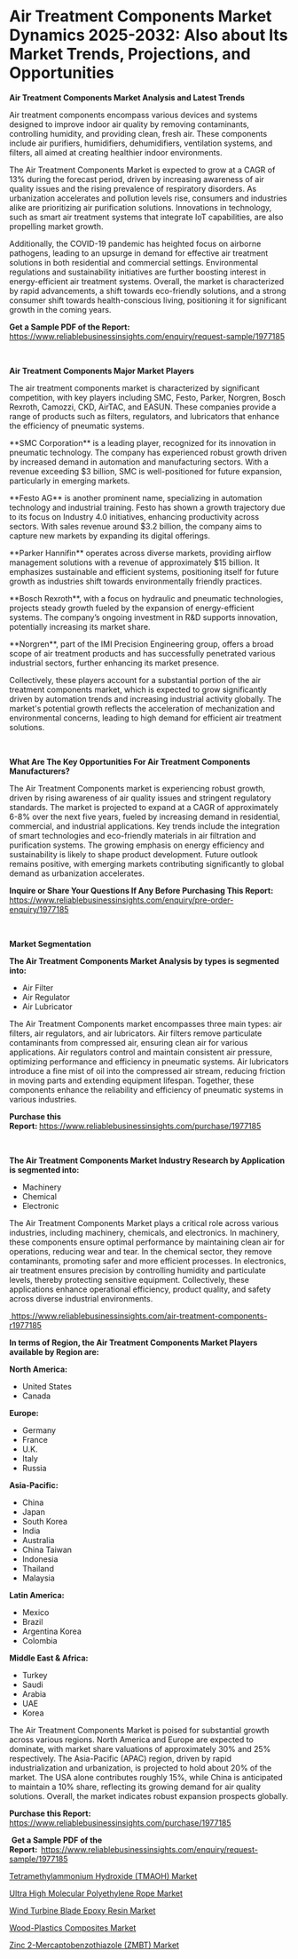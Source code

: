 <p><h1>Air Treatment Components Market Dynamics 2025-2032: Also about Its Market Trends, Projections, and Opportunities</h1></p><p><strong>Air Treatment Components Market Analysis and Latest Trends</strong></p>
<p><p>Air treatment components encompass various devices and systems designed to improve indoor air quality by removing contaminants, controlling humidity, and providing clean, fresh air. These components include air purifiers, humidifiers, dehumidifiers, ventilation systems, and filters, all aimed at creating healthier indoor environments. </p><p>The Air Treatment Components Market is expected to grow at a CAGR of 13% during the forecast period, driven by increasing awareness of air quality issues and the rising prevalence of respiratory disorders. As urbanization accelerates and pollution levels rise, consumers and industries alike are prioritizing air purification solutions. Innovations in technology, such as smart air treatment systems that integrate IoT capabilities, are also propelling market growth. </p><p>Additionally, the COVID-19 pandemic has heighted focus on airborne pathogens, leading to an upsurge in demand for effective air treatment solutions in both residential and commercial settings. Environmental regulations and sustainability initiatives are further boosting interest in energy-efficient air treatment systems. Overall, the market is characterized by rapid advancements, a shift towards eco-friendly solutions, and a strong consumer shift towards health-conscious living, positioning it for significant growth in the coming years.</p></p>
<p><strong>Get a Sample PDF of the Report:&nbsp;</strong> <a href="https://www.reliablebusinessinsights.com/enquiry/request-sample/1977185?utm_campaign=116&utm_medium=2&utm_source=Github&utm_content=ia&utm_term=04022025&utm_id=air-treatment-components">https://www.reliablebusinessinsights.com/enquiry/request-sample/1977185</a></p>
<p>&nbsp;</p>
<p><strong>Air Treatment Components Major Market Players</strong></p>
<p><p>The air treatment components market is characterized by significant competition, with key players including SMC, Festo, Parker, Norgren, Bosch Rexroth, Camozzi, CKD, AirTAC, and EASUN. These companies provide a range of products such as filters, regulators, and lubricators that enhance the efficiency of pneumatic systems.</p><p>**SMC Corporation** is a leading player, recognized for its innovation in pneumatic technology. The company has experienced robust growth driven by increased demand in automation and manufacturing sectors. With a revenue exceeding $3 billion, SMC is well-positioned for future expansion, particularly in emerging markets.</p><p>**Festo AG** is another prominent name, specializing in automation technology and industrial training. Festo has shown a growth trajectory due to its focus on Industry 4.0 initiatives, enhancing productivity across sectors. With sales revenue around $3.2 billion, the company aims to capture new markets by expanding its digital offerings.</p><p>**Parker Hannifin** operates across diverse markets, providing airflow management solutions with a revenue of approximately $15 billion. It emphasizes sustainable and efficient systems, positioning itself for future growth as industries shift towards environmentally friendly practices.</p><p>**Bosch Rexroth**, with a focus on hydraulic and pneumatic technologies, projects steady growth fueled by the expansion of energy-efficient systems. The company’s ongoing investment in R&D supports innovation, potentially increasing its market share.</p><p>**Norgren**, part of the IMI Precision Engineering group, offers a broad scope of air treatment products and has successfully penetrated various industrial sectors, further enhancing its market presence.</p><p>Collectively, these players account for a substantial portion of the air treatment components market, which is expected to grow significantly driven by automation trends and increasing industrial activity globally. The market's potential growth reflects the acceleration of mechanization and environmental concerns, leading to high demand for efficient air treatment solutions.</p></p>
<p>&nbsp;</p>
<p><strong>What Are The Key Opportunities For Air Treatment Components Manufacturers?</strong></p>
<p><p>The Air Treatment Components market is experiencing robust growth, driven by rising awareness of air quality issues and stringent regulatory standards. The market is projected to expand at a CAGR of approximately 6-8% over the next five years, fueled by increasing demand in residential, commercial, and industrial applications. Key trends include the integration of smart technologies and eco-friendly materials in air filtration and purification systems. The growing emphasis on energy efficiency and sustainability is likely to shape product development. Future outlook remains positive, with emerging markets contributing significantly to global demand as urbanization accelerates.</p></p>
<p><strong>Inquire or Share Your Questions If Any Before Purchasing This Report:</strong> <a href="https://www.reliablebusinessinsights.com/enquiry/pre-order-enquiry/1977185?utm_campaign=116&utm_medium=2&utm_source=Github&utm_content=ia&utm_term=04022025&utm_id=air-treatment-components">https://www.reliablebusinessinsights.com/enquiry/pre-order-enquiry/1977185</a></p>
<p>&nbsp;</p>
<p><strong>Market Segmentation</strong></p>
<p><strong>The Air Treatment Components Market Analysis by types is segmented into:</strong></p>
<p><ul><li>Air Filter</li><li>Air Regulator</li><li>Air Lubricator</li></ul></p>
<p><p>The Air Treatment Components market encompasses three main types: air filters, air regulators, and air lubricators. Air filters remove particulate contaminants from compressed air, ensuring clean air for various applications. Air regulators control and maintain consistent air pressure, optimizing performance and efficiency in pneumatic systems. Air lubricators introduce a fine mist of oil into the compressed air stream, reducing friction in moving parts and extending equipment lifespan. Together, these components enhance the reliability and efficiency of pneumatic systems in various industries.</p></p>
<p><strong>Purchase this Report:&nbsp;</strong><a href="https://www.reliablebusinessinsights.com/purchase/1977185?utm_campaign=116&utm_medium=2&utm_source=Github&utm_content=ia&utm_term=04022025&utm_id=air-treatment-components">https://www.reliablebusinessinsights.com/purchase/1977185</a></p>
<p>&nbsp;</p>
<p><strong>The Air Treatment Components Market Industry Research by Application is segmented into:</strong></p>
<p><ul><li>Machinery</li><li>Chemical</li><li>Electronic</li></ul></p>
<p><p>The Air Treatment Components Market plays a critical role across various industries, including machinery, chemicals, and electronics. In machinery, these components ensure optimal performance by maintaining clean air for operations, reducing wear and tear. In the chemical sector, they remove contaminants, promoting safer and more efficient processes. In electronics, air treatment ensures precision by controlling humidity and particulate levels, thereby protecting sensitive equipment. Collectively, these applications enhance operational efficiency, product quality, and safety across diverse industrial environments.</p></p>
<p><a href="https://www.reliablebusinessinsights.com/air-treatment-components-r1977185?utm_campaign=116&utm_medium=2&utm_source=Github&utm_content=ia&utm_term=04022025&utm_id=air-treatment-components">&nbsp;https://www.reliablebusinessinsights.com/air-treatment-components-r1977185</a></p>
<p><strong>In terms of Region, the Air Treatment Components Market Players available by Region are:</strong></p>
<p>
    <p> <strong> North America: </strong>
        <ul>
            <li>United States</li>
            <li>Canada</li>
        </ul>
        </p> 
    <p> <strong> Europe: </strong>
        <ul>
            <li>Germany</li>
            <li>France</li>
            <li>U.K.</li>
            <li>Italy</li>
            <li>Russia</li>
        </ul>
        </p> 
    <p> <strong> Asia-Pacific: </strong>
        <ul>
            <li>China</li>
            <li>Japan</li>
            <li>South Korea</li>
            <li>India</li>
            <li>Australia</li>
            <li>China Taiwan</li>
            <li>Indonesia</li>
            <li>Thailand</li>
            <li>Malaysia</li>
        </ul>
        </p> 
    <p> <strong> Latin America: </strong>
        <ul>
            <li>Mexico</li>
            <li>Brazil</li>
            <li>Argentina Korea</li>
            <li>Colombia</li>
        </ul>
        </p> 
    <p> <strong> Middle East & Africa: </strong>
        <ul>
            <li>Turkey</li>
            <li>Saudi</li>
            <li>Arabia</li>
            <li>UAE</li>
            <li>Korea</li>
        </ul>
    </p>
    </p>
<p><p>The Air Treatment Components Market is poised for substantial growth across various regions. North America and Europe are expected to dominate, with market share valuations of approximately 30% and 25% respectively. The Asia-Pacific (APAC) region, driven by rapid industrialization and urbanization, is projected to hold about 20% of the market. The USA alone contributes roughly 15%, while China is anticipated to maintain a 10% share, reflecting its growing demand for air quality solutions. Overall, the market indicates robust expansion prospects globally.</p></p>
<p><strong>Purchase this Report: </strong><a href="https://www.reliablebusinessinsights.com/purchase/1977185?utm_campaign=116&utm_medium=2&utm_source=Github&utm_content=ia&utm_term=04022025&utm_id=air-treatment-components">https://www.reliablebusinessinsights.com/purchase/1977185</a></p>
<p>&nbsp;<strong>Get a Sample PDF of the Report:&nbsp;&nbsp;</strong><a href="https://www.reliablebusinessinsights.com/enquiry/request-sample/1977185?utm_campaign=116&utm_medium=2&utm_source=Github&utm_content=ia&utm_term=04022025&utm_id=air-treatment-components">https://www.reliablebusinessinsights.com/enquiry/request-sample/1977185</a></p>
<p><strong></strong></p>
<p><p><a href="https://github.com/akrachveslov/Market-Research-Report-List-1/blob/main/tetramethylammonium-hydroxide-tmaoh-market.md?utm_campaign=116&utm_medium=2&utm_source=Github&utm_content=ia&utm_term=04022025&utm_id=air-treatment-components">Tetramethylammonium Hydroxide (TMAOH) Market</a></p><p><a href="https://github.com/tashipmhuiri/Market-Research-Report-List-1/blob/main/ultra-high-molecular-polyethylene-rope-market.md?utm_campaign=116&utm_medium=2&utm_source=Github&utm_content=ia&utm_term=04022025&utm_id=air-treatment-components">Ultra High Molecular Polyethylene Rope Market</a></p><p><a href="https://github.com/balapopepi/Market-Research-Report-List-1/blob/main/wind-turbine-blade-epoxy-resin-market.md?utm_campaign=116&utm_medium=2&utm_source=Github&utm_content=ia&utm_term=04022025&utm_id=air-treatment-components">Wind Turbine Blade Epoxy Resin Market</a></p><p><a href="https://github.com/lynlynyusay/Market-Research-Report-List-1/blob/main/wood-plastics-composites-market.md?utm_campaign=116&utm_medium=2&utm_source=Github&utm_content=ia&utm_term=04022025&utm_id=air-treatment-components">Wood-Plastics Composites Market</a></p><p><a href="https://github.com/namvartiffer/Market-Research-Report-List-1/blob/main/zinc-2-mercaptobenzothiazole-zmbt-market.md?utm_campaign=116&utm_medium=2&utm_source=Github&utm_content=ia&utm_term=04022025&utm_id=air-treatment-components">Zinc 2-Mercaptobenzothiazole (ZMBT) Market</a></p></p>